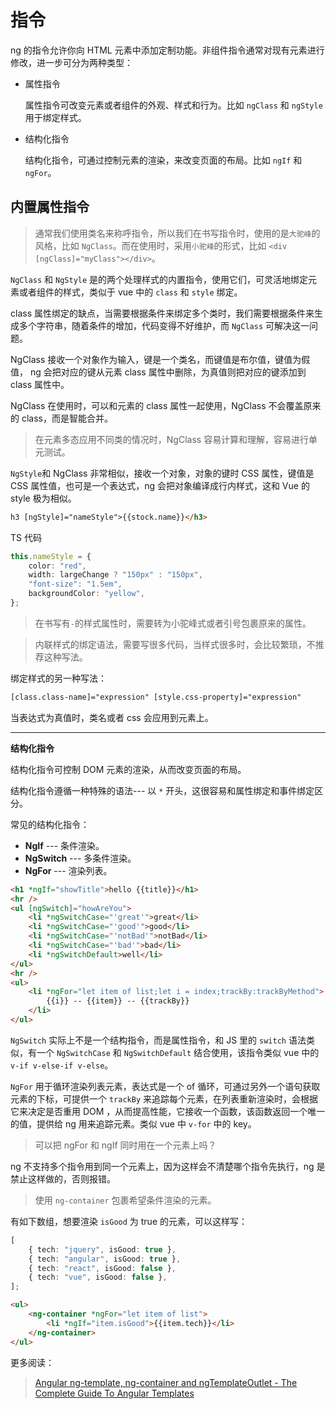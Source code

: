 # 指令

ng 的指令允许你向 HTML 元素中添加定制功能。非组件指令通常对现有元素进行修改，进一步可分为两种类型：

- 属性指令

  属性指令可改变元素或者组件的外观、样式和行为。比如 `ngClass` 和 `ngStyle` 用于绑定样式。

- 结构化指令

  结构化指令，可通过控制元素的渲染，来改变页面的布局。比如 `ngIf` 和 `ngFor`。

## 内置属性指令

> 通常我们使用类名来称呼指令，所以我们在书写指令时，使用的是`大驼峰`的风格，比如 `NgClass`。而在使用时，采用`小驼峰`的形式，比如 `<div [ngClass]="myClass"></div>`。

`NgClass` 和 `NgStyle` 是的两个处理样式的内置指令，使用它们，可灵活地绑定元素或者组件的样式，类似于 vue 中的 `class` 和 `style` 绑定。

class 属性绑定的缺点，当需要根据条件来绑定多个类时，我们需要根据条件来生成多个字符串，随着条件的增加，代码变得不好维护，而 `NgClass` 可解决这一问题。

NgClass 接收一个对象作为输入，键是一个类名，而键值是布尔值，键值为假值， ng 会把对应的键从元素 class 属性中删除，为真值则把对应的键添加到 class 属性中。

NgClass 在使用时，可以和元素的 class 属性一起使用，NgClass 不会覆盖原来的 class，而是智能合并。

> 在元素多态应用不同类的情况时，NgClass 容易计算和理解，容易进行单元测试。

`NgStyle`和 NgClass 非常相似，接收一个对象，对象的键时 CSS 属性，键值是 CSS 属性值，也可是一个表达式，ng 会把对象编译成行内样式，这和 Vue 的 style 极为相似。

```html
h3 [ngStyle]="nameStyle">{{stock.name}}</h3>
```

TS 代码

```ts
this.nameStyle = {
	color: "red",
	width: largeChange ? "150px" : "150px",
	"font-size": "1.5em",
	backgroundColor: "yellow",
};
```

> 在书写有`-`的样式属性时，需要转为小驼峰式或者引号包裹原来的属性。

> 内联样式的绑定语法，需要写很多代码，当样式很多时，会比较繁琐，不推荐这种写法。

绑定样式的另一种写法：

```html
[class.class-name]="expression" [style.css-property]="expression"
```

当表达式为真值时，类名或者 css 会应用到元素上。

---

**结构化指令**

结构化指令可控制 DOM 元素的渲染，从而改变页面的布局。

结构化指令遵循一种特殊的语法--- 以 `*` 开头，这很容易和属性绑定和事件绑定区分。

常见的结构化指令：

- **NgIf** --- 条件渲染。
- **NgSwitch** --- 多条件渲染。
- **NgFor** --- 渲染列表。

```html
<h1 *ngIf="showTitle">hello {{title}}</h1>
<hr />
<ul [ngSwitch]="howAreYou">
	<li *ngSwitchCase="'great'">great</li>
	<li *ngSwitchCase="'good'">good</li>
	<li *ngSwitchCase="'notBad'">notBad</li>
	<li *ngSwitchCase="'bad'">bad</li>
	<li *ngSwitchDefault>well</li>
</ul>
<hr />
<ul>
	<li *ngFor="let item of list;let i = index;trackBy:trackByMethod">
		{{i}} -- {{item}} -- {{trackBy}}
	</li>
</ul>
```

`NgSwitch` 实际上不是一个结构指令，而是属性指令，和 JS 里的 `switch` 语法类似，有一个 `NgSwitchCase` 和 `NgSwitchDefault` 结合使用，该指令类似 vue 中的 `v-if v-else-if v-else`。

`NgFor` 用于循环渲染列表元素，表达式是一个 of 循环，可通过另外一个语句获取元素的下标，可提供一个 `trackBy` 来追踪每个元素，在列表重新渲染时，会根据它来决定是否重用 DOM ，从而提高性能，它接收一个函数，该函数返回一个唯一的值，提供给 ng 用来追踪元素。类似 vue 中 `v-for` 中的 key。

> 可以把 ngFor 和 ngIf 同时用在一个元素上吗？

ng 不支持多个指令用到同一个元素上，因为这样会不清楚哪个指令先执行，ng 是禁止这样做的，否则报错。

> 使用 `ng-container` 包裹希望条件渲染的元素。

有如下数组，想要渲染 `isGood` 为 true 的元素，可以这样写：

```ts
[
	{ tech: "jquery", isGood: true },
	{ tech: "angular", isGood: true },
	{ tech: "react", isGood: false },
	{ tech: "vue", isGood: false },
];
```

```html
<ul>
	<ng-container *ngFor="let item of list">
		<li *ngIf="item.isGood">{{item.tech}}</li>
	</ng-container>
</ul>
```

更多阅读：

> [Angular ng-template, ng-container and ngTemplateOutlet - The Complete Guide To Angular Templates](https://blog.angular-university.io/angular-ng-template-ng-container-ngtemplateoutlet/)
